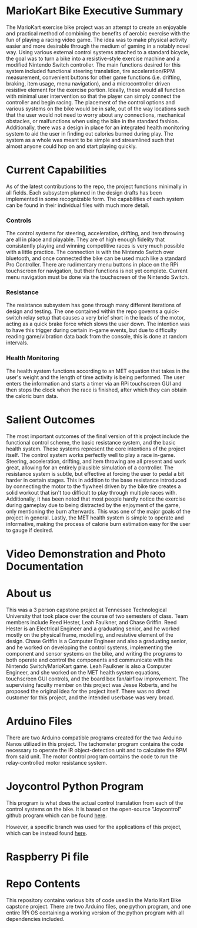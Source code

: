# MarioKart Bike Executive Summary

The MarioKart exercise bike project was an attempt to create an enjoyable and practical method of combining the benefits of aerobic exercise with the fun of playing a racing video game. The idea was to make physical activity easier and more desirable through the medium of gaming in a notably novel way. Using various external control systems attached to a standard bicycle, the goal was to turn a bike into a resistive-style exercise machine and a modified Nintendo Switch controller. The main functions desired for this system included functional steering translation, tire acceleration/RPM measurement, convenient buttons for other game functions (i.e. drifting, braking, item usage, menu navigation), and a microcontroller driven resistive element for the exercise portion. Ideally, these would all function with minimal user intervention so that the player can simply connect the controller and begin racing. The placement of the control options and various systems on the bike would be in safe, out of the way locations such that the user would not need to worry about any connections, mechanical obstacles, or malfunctions when using the bike in the standard fashion. Additionally, there was a design in place for an integrated health monitoring system to aid the user in finding out calories burned during play. The system as a whole was meant to be simple and streamlined such that almost anyone could hop on and start playing quickly.

# Current Capabilities

As of the latest contributions to the repo, the project functions minimally in all fields. Each subsystem planned in the design drafts has been implemented in some recognizable form. The capabilities of each system can be found in their individual files with much more detail.

### Controls

The control systems for steering, acceleration, drifting, and item throwing are all in place and playable. They are of high enough fidelity that consistently playing and winning competitive races is very much possible with a little practice. The connection is with the Nintendo Switch over bluetooth, and once connected the bike can be used much like a standard Pro Controller. There are rudimentary menu buttons in place on the RPi touchscreen for navigation, but their functions is not yet complete. Current menu navigation must be done via the touchscreen of the Nintendo Switch.

### Resistance

The resistance subsystem has gone through many different iterations of design and testing. The one contained within the repo governs a quick-switch relay setup that causes a very brief short in the leads of the motor, acting as a quick brake force which slows the user down. The intention was to have this trigger during certain in-game events, but due to difficulty reading game/vibration data back from the console, this is done at random intervals.

### Health Monitoring

The health system functions according to an MET equation that takes in the user's weight and the length of time activity is being performed. The user enters the information and starts a timer via an RPi touchscreen GUI and then stops the clock when the race is finished, after which they can obtain the caloric burn data.

# Salient Outcomes

The most important outcomes of the final version of this project include the functional control scheme, the basic resistance system, and the basic health system. These systems represent the core intentions of the project itself. The control system works perfectly well to play a race in-game. Steering, acceleration, drifting, and item throwing are all present and work great, allowing for an entirely plausible simulation of a controller. The resistance system is subtle, but effective at forcing the user to pedal a bit harder in certain stages. This in addition to the base resistance introduced by connecting the motor to the flywheel driven by the bike tire creates a solid workout that isn't too difficult to play through multiple races with. Additionally, it has been noted that most people hardly notice the exercise during gameplay due to being distracted by the enjoyment of the game, only mentioning the burn afterwards. This was one of the major goals of the project in general. Lastly, the MET health system is simple to operate and informative, making the process of calorie burn estimation easy for the user to gauge if desired.

# Video Demonstration and Photo Documentation


# About us

This was a 3 person capstone project at Tennessee Technological University that took place over the course of two semesters of class. Team members include Reed Hester, Leah Faulkner, and Chase Griffin. Reed Hester is an Electrical Engineer and a graduating senior, and he worked mostly on the physical frame, modelling, and resistive element of the design. Chase Griffin is a Computer Engineer and also a graduating senior, and he worked on developing the control systems, implementing the component and sensor systems on the bike, and writing the programs to both operate and control the components and communicate with the Nintendo Switch/MarioKart game. Leah Faulkner is also a Computer Engineer, and she worked on the MET health system equations, touchscreen GUI controls, and the board box fan/airflow improvement. The supervising faculty member on this project was Jesse Roberts, and he proposed the original idea for the project itself. There was no direct customer for this project, and the intended userbase was very broad.

# Arduino Files

There are two Arduino compatible programs created for the two Arduino Nanos utilized in this project. The tachometer program contains the code necessary to operate the IR object-detection unit and to calculate the RPM from said unit. The motor control program contains the code to run the relay-controlled motor resistance system.

# Joycontrol Python Program

This program is what does the actual control translation from each of the control systems on the bike. It is based on the open-source "Joycontrol" github program which can be found [here](https://github.com/mart1nro/joycontrol).

However, a specific branch was used for the applications of this project, which can be instead found [here](https://github.com/Poohl/joycontrol).

# Raspberry Pi file

# Repo Contents
This repository contains various bits of code used in the Mario Kart Bike capstone project. There are two Arduino files, one python program, and one entire RPi OS containing a working version of the python program with all dependencies included.

